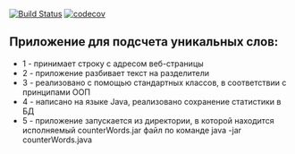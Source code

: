 [![Build Status](https://travis-ci.org/EkaterinaKalashnikova/counterWords.svg?branch=master)](https://travis-ci.org/EkaterinaKalashnikova/counterWords)
[![codecov](https://codecov.io/gh/EkaterinaKalashnikova/counterWords/branch/main/graph/badge.svg?token=Xy6iptfx3p)](https://codecov.io/gh/EkaterinaKalashnikova/counterWords)

## Приложение для подсчета уникальных слов:

- 1 - принимает строку с адресом веб-страницы
- 2 - приложение разбивает текст на разделители
- 3 - реализовано с помощью стандартных классов, в соответствии с принципами ООП
- 4 - написано на языке Java, реализовано сохранение статистики в БД
- 5 - приложение запускается из директории, в которой находится исполняемый counterWords.jar файл 
по команде java -jar counterWords.java